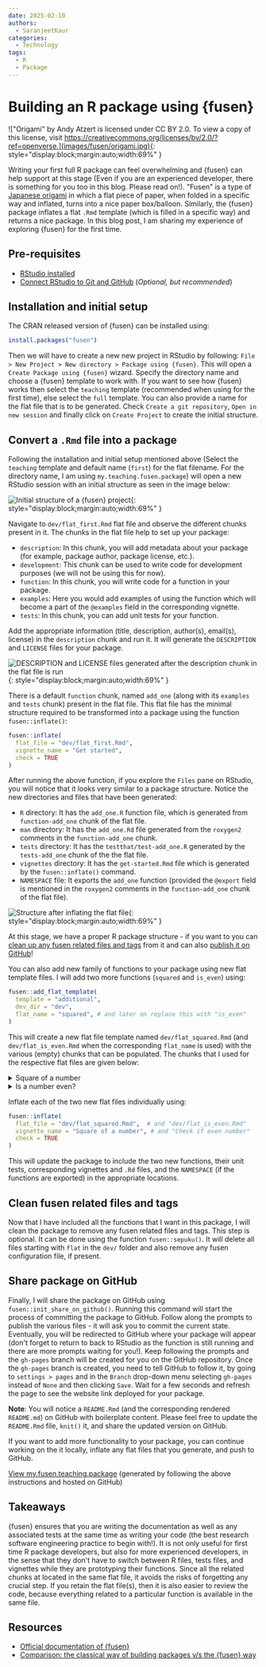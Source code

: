 ```yaml
---
date: 2025-02-10
authors:
  - SaranjeetKaur
categories:
  - Technology
tags:
  - R
  - Package
---
```



# **Building an R package using {fusen}**

!["Origami" by Andy Atzert is licensed under CC BY 2.0. To view a copy of this license, visit https://creativecommons.org/licenses/by/2.0/?ref=openverse.](images/fusen/origami.jpg){: style="display:block;margin:auto;width:69%" }

Writing your first full R package can feel overwhelming and {fusen}
can help support at this stage (Even if you are an experienced developer, there is something for you too in this blog. Please read on!). "Fusen" is a type of
[Japanese origami](https://en.wikipedia.org/wiki/Kamif%C5%ABsen) in which
a flat piece of paper, when folded in a specific way and inflated, turns
into a nice paper box/balloon. Similarly, the {fusen} package inflates a
flat `.Rmd` template (which is filled in a specific way) and returns a
nice package. In this blog post, I am sharing my experience of
exploring {fusen} for the first time.
<!-- more -->

## Pre-requisites

- [RStudio installed](https://posit.co/download/rstudio-desktop/)
- [Connect RStudio to Git and GitHub](https://happygitwithr.com/rstudio-git-github.html) (_Optional, but recommended_)

## Installation and initial setup

The CRAN released version of {fusen} can be installed using:

``` r
install.packages("fusen")
```

Then we will have to create a new new project in RStudio by following:
`File > New Project > New directory > Package using {fusen}`.
This will open a `Create Package using {fusen}` wizard.
Specify the directory name and choose a {fusen} template to work with.
If you want to see how {fusen} works then select the `teaching` template
(recommended when using for the first time), else select the `full` template.
You can also provide a name for the flat file that is to be generated.
Check `Create a git repository`, `Open in new session` and
finally click on `Create Project` to create the initial structure.

## Convert a `.Rmd` file into a package

Following the installation and initial setup mentioned above
(Select the `teaching` template and default name (`first`) for the flat filename.
For the directory name, I am using `my.teaching.fusen.package`)
will open a new RStudio session with an initial structure as seen in the image below:

![Initial structure of a {fusen} project](images/fusen/initial_structure.png){: style="display:block;margin:auto;width:69%" }

Navigate to `dev/flat_first.Rmd` flat file and observe the different chunks present in it.
The chunks in the flat file help to set up your package:

- `description`: In this chunk, you will add metadata about your package (for example, package author, package license, etc.).
- `development`: This chunk can be used to write code for development purposes (we will not be using this for now).
- `function`: In this chunk, you will write code for a function in your package.
- `examples`: Here you would add examples of using the function which will become a part of the
`@examples` field in the corresponding vignette.
- `tests`: In this chunk, you can add unit tests for your function.

Add the appropriate information (title, description, author(s), email(s), license) in the `description` chunk and run it. It will generate the `DESCRIPTION` and `LICENSE` files for your package.

![DESCRIPTION and LICENSE files generated after the `description` chunk in the flat file is run](images/fusen/description_license.png){: style="display:block;margin:auto;width:69%" }

There is a default `function` chunk, named `add_one` (along with its `examples` and `tests` chunk) present in the flat file. This flat file has the minimal structure required to be transformed into a package using the function `fusen::inflate()`:

``` r
fusen::inflate(
  flat_file = "dev/flat_first.Rmd",
  vignette_name = "Get started",
  check = TRUE
)
```

After running the above function, if you explore the `Files` pane on RStudio, you will notice that it looks very similar to a package structure. Notice the new directories and files that have been generated:

- `R` directory: It has the `add_one.R` function file, which is generated from `function-add_one` chunk of the flat file.
- `man` directory: It has the `add_one.Rd` file generated from the `roxygen2` comments in the `function-add_one` chunk.
- `tests` directory: It has the `testthat/test-add_one.R` generated by the `tests-add_one` chunk of the the flat file.
- `vignettes` directory: It has the `get-started.Rmd` file which is generated by the `fusen::inflate()` command.
- `NAMESPACE` file: It exports the `add_one` function (provided the `@export` field is mentioned in the `roxygen2` comments in the `function-add_one` chunk of the flat file).

![Structure after inflating the flat file](images/fusen/first_inflate.png){: style="display:block;margin:auto;width:69%" }

At this stage, we have a proper R package structure - if you want to you can [clean up any fusen related files and tags](#clean-fusen-related-files-and-tags) from it and can also [publish it on GitHub](#share-package-on-github)!

You can also add new family of functions to your package using new flat template files. I will add two more functions (`squared` and `is_even`) using:

``` r
fusen::add_flat_template(
  template = "additional",
  dev_dir = "dev",
  flat_name = "squared", # and later on replace this with "is_even"
)
```

This will create a new flat file template named `dev/flat_squared.Rmd` (and `dev/flat_is_even.Rmd` when the corresponding `flat_name` is used) with the various (empty) chunks that can be populated. The chunks that I used for the respective flat files are given below:

<!-- markdownlint-disable-next-line MD033 -->
<details>
<!-- markdownlint-disable-next-line MD033 -->
<summary>Square of a number</summary>

- `function` chunk to square a number:

```` markdown
```{r function-squared}
#' Compute squared value
#'
#' @param value A numeric value
#'
#' @return Numeric.
#' @export

squared <- function(value) {
  result <- value^2
  return(result)
}
```
````

- `examples` chunk to square a number:

```` markdown
```{r examples-squared}
squared(10)
squared(73)
```
````

- `tests` chunk to test the function:

```` markdown
```{r tests-squared}
test_that("squared works", {
  expect_equal(squared(10), 100)
  expect_equal(squared(73), 5329)
})
```
````

</details>

<!-- markdownlint-disable-next-line MD033 -->
<details>
<!-- markdownlint-disable-next-line MD033 -->
<summary>Is a number even?</summary>

- `function` chunk to check if a number is even:

```` markdown
```{r function-is_even}
#' Check if a value is even
#'
#' @param value A numeric value
#'
#' @return Logical. TRUE if value is even, FALSE otherwise
#' @export
#'

is_even <- function(value) {
  result <- value %% 2 == 0
  return(result)
}
```
````

- `examples` chunk to check if a number is even:

```` markdown
```{r examples-is_even}
is_even(20)
is_even(47)
```
````

- `tests` chunk to test the function:

```` markdown
```{r tests-is_even}
test_that("is_even works", {
  expect_true(is_even(20))
  expect_false(is_even(47))
})
```
````

</details>

Inflate each of the two new flat files individually using:

``` r
fusen::inflate(
  flat_file = "dev/flat_squared.Rmd",  # and "dev/flat_is_even.Rmd"
  vignette_name = "Square of a number", # and "Check if even number"
  check = TRUE
)
```

This will update the package to include the two new functions, their unit tests, corresponding vignettes and `.Rd` files, and the `NAMESPACE` (if the functions are exported) in the appropriate locations.

## Clean fusen related files and tags

Now that I have included all the functions that I want in this package, I will clean the package to remove any fusen related files and tags. This step is optional. It can be done using the function `fusen::sepuku()`. It will delete all files starting with `flat` in the `dev/` folder and also remove any fusen configuration file, if present.

## Share package on GitHub

Finally, I will share the package on GitHub using `fusen::init_share_on_github()`. Running this command will start the process of committing the package to GitHub. Follow along the prompts to publish the various files - it will ask you to commit the current state. Eventually, you will be redirected to GitHub where your package will appear (don't forget to return to back to RStudio as the function is still running and there are more prompts waiting for you!). Keep following the prompts and the `gh-pages` branch will be created for you on the GitHub repository. Once the `gh-pages` branch is created, you need to tell GitHub to follow it, by going to `settings > pages` and in the `Branch` drop-down menu selecting `gh-pages` instead of `None` and then clicking `Save`. Wait for a few seconds and refresh the page to see the website link deployed for your package.

**Note**: You will notice a `README.Rmd` (and the corresponding rendered `README.md`) on GitHub with boilerplate content. Please feel free to update the `README.Rmd` file, `knit()` it, and share the updated version on GitHub.

If you want to add more functionality to your package, you can continue working on the it locally, inflate any flat files that you generate, and push to GitHub.

[View my.fusen.teaching.package](https://github.com/SaranjeetKaur/my.teaching.fusen.package) (generated by following the above instructions and hosted on GitHub)

## Takeaways

{fusen} ensures that you are writing the documentation as well as any associated tests at the same time as writing your code (the best research software engineering practice to begin with!). It is not only useful for first time R package developers, but also for more experienced developers, in the sense that they don't have to switch between R files, tests files, and vignettes while they are prototyping their functions. Since all the related chunks at located in the same flat file, it avoids the risks of forgetting any crucial step. If you retain the flat file(s), then it is also easier to review the code, because everything related to a particular function is available in the same file.

## Resources

- [Official documentation of {fusen}](https://thinkr-open.github.io/fusen/)
- [Comparison: the classical way of building packages v/s the {fusen} way](https://thinkr-open.github.io/fusen/articles/Maintain-packages-with-fusen.html?q=add_flat_template#compare-a-classical-way-of-building-packages-with-the-fusen-way)
